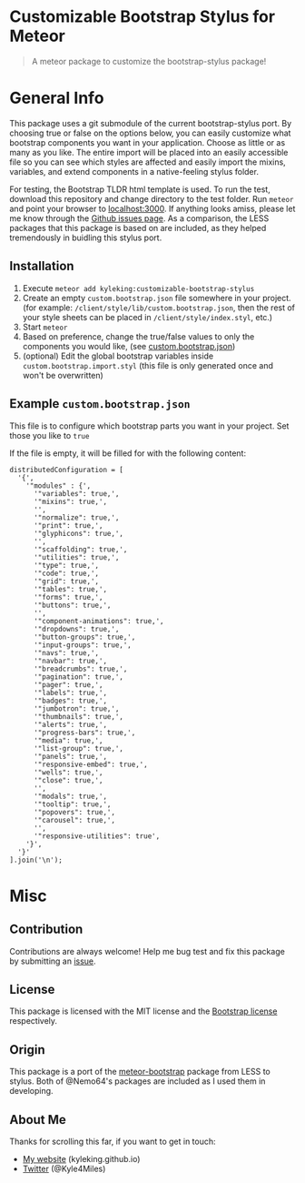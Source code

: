 Customizable Bootstrap Stylus for Meteor
========================================
> A meteor package to customize the bootstrap-stylus package!

General Info
============
This package uses a git submodule of the current bootstrap-stylus port. By choosing true or false on the options below, you can easily customize what bootstrap components you want in your application. Choose as little or as many as you like. The entire import will be placed into an easily accessible file so you can see which styles are affected and easily import the mixins, variables, and extend components in a native-feeling stylus folder.

For testing, the Bootstrap TLDR html template is used. To run the test, download this repository and change directory to the test folder. Run ```meteor``` and point your browser to [localhost:3000](http://localhost:3000/). If anything looks amiss, please let me know through the [Github issues page][issue]. As a comparison, the LESS packages that this package is based on are included, as they helped tremendously in buidling this stylus port.

Installation
------------

1. Execute `meteor add kyleking:customizable-bootstrap-stylus`
2. Create an empty `custom.bootstrap.json` file somewhere in your project. (for example: `/client/style/lib/custom.bootstrap.json`, then the rest of your style sheets can be placed in `/client/style/index.styl`, etc.)
3. Start `meteor`
4. Based on preference, change the true/false values to only the components you would like, (see [custom.bootstrap.json](#custombootstrapjson))
4. (optional) Edit the global bootstrap variables inside `custom.bootstrap.import.styl` (this file is only generated once and won't be overwritten)


Example `custom.bootstrap.json`
------------------------------
This file is to configure which bootstrap parts you want in your project. Set those you like to `true`

If the file is empty, it will be filled for with the following content:
```
distributedConfiguration = [
  '{',
    '"modules" : {',
      '"variables": true,',
      '"mixins": true,',
      '',
      '"normalize": true,',
      '"print": true,',
      '"glyphicons": true,',
      '',
      '"scaffolding": true,',
      '"utilities": true,',
      '"type": true,',
      '"code": true,',
      '"grid": true,',
      '"tables": true,',
      '"forms": true,',
      '"buttons": true,',
      '',
      '"component-animations": true,',
      '"dropdowns": true,',
      '"button-groups": true,',
      '"input-groups": true,',
      '"navs": true,',
      '"navbar": true,',
      '"breadcrumbs": true,',
      '"pagination": true,',
      '"pager": true,',
      '"labels": true,',
      '"badges": true,',
      '"jumbotron": true,',
      '"thumbnails": true,',
      '"alerts": true,',
      '"progress-bars": true,',
      '"media": true,',
      '"list-group": true,',
      '"panels": true,',
      '"responsive-embed": true,',
      '"wells": true,',
      '"close": true,',
      '',
      '"modals": true,',
      '"tooltip": true,',
      '"popovers": true,',
      '"carousel": true,',
      '',
      '"responsive-utilities": true',
    '}',
  '}'
].join('\n');
```

Misc
====

Contribution
-------

Contributions are always welcome! Help me bug test and fix this package by submitting an [issue][issue].

License
-------

This package is licensed with the MIT license and the [Bootstrap license](https://github.com/twbs/bootstrap/blob/v3.2.0/LICENSE) respectively.

Origin
------

This package is a port of the [meteor-bootstrap](https://github.com/Nemo64/meteor-bootstrap) package from LESS to stylus. Both of @Nemo64's packages are included as I used them in developing.

About Me
--------

Thanks for scrolling this far, if you want to get in touch:

 * [My website](http://kyleking.github.io) (kyleking.github.io)
 * [Twitter](http://twitter.com/Kyle4Miles) (@Kyle4Miles)

<!-- Links stored as variables -->

[issue]: https://github.com/KyleKing/customizable-bootstrap-stylus/issues




